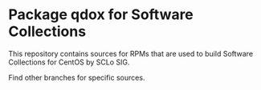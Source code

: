 # Package qdox for Software Collections

This repository contains sources for RPMs that are used
to build Software Collections for CentOS by SCLo SIG.

Find other branches for specific sources.

